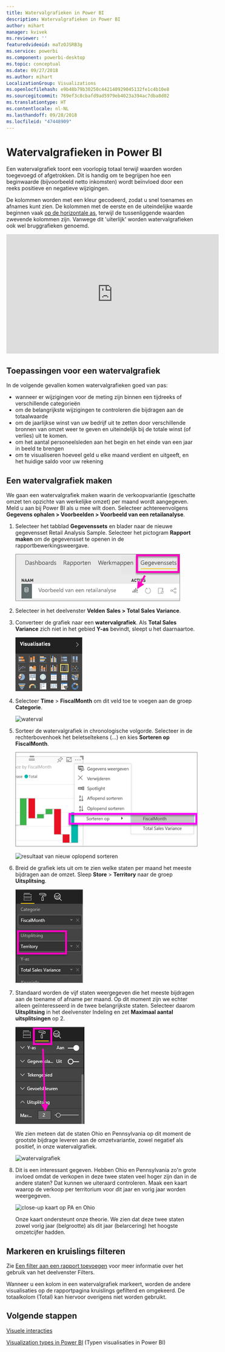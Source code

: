 ```yaml
---
title: Watervalgrafieken in Power BI
description: Watervalgrafieken in Power BI
author: mihart
manager: kvivek
ms.reviewer: ''
featuredvideoid: maTzOJSRB3g
ms.service: powerbi
ms.component: powerbi-desktop
ms.topic: conceptual
ms.date: 09/27/2018
ms.author: mihart
LocalizationGroup: Visualizations
ms.openlocfilehash: e9b48b79b30250c442140929045132fe1c4b10e8
ms.sourcegitcommit: 769ef3c8cbafd9ad5979eb4023a394ac7dba8d02
ms.translationtype: HT
ms.contentlocale: nl-NL
ms.lasthandoff: 09/28/2018
ms.locfileid: "47448909"
---
```

# <a name="waterfall-charts-in-power-bi"></a>Watervalgrafieken in Power BI
Een watervalgrafiek toont een voorlopig totaal terwijl waarden worden toegevoegd of afgetrokken. Dit is handig om te begrijpen hoe een beginwaarde (bijvoorbeeld netto inkomsten) wordt beïnvloed door een reeks positieve en negatieve wijzigingen.

De kolommen worden met een kleur gecodeerd, zodat u snel toenames en afnames kunt zien. De kolommen met de eerste en de uiteindelijke waarde beginnen vaak [op de horizontale as](https://support.office.com/article/Create-a-waterfall-chart-in-Office-2016-for-Windows-8de1ece4-ff21-4d37-acd7-546f5527f185#BKMK_Float "op de horizontale as"), terwijl de tussenliggende waarden zwevende kolommen zijn. Vanwege dit 'uiterlijk' worden watervalgrafieken ook wel bruggrafieken genoemd.

<iframe width="560" height="315" src="https://www.youtube.com/embed/qKRZPBnaUXM" frameborder="0" allow="autoplay; encrypted-media" allowfullscreen></iframe>

## <a name="when-to-use-a-waterfall-chart"></a>Toepassingen voor een watervalgrafiek
In de volgende gevallen komen watervalgrafieken goed van pas:

* wanneer er wijzigingen voor de meting zijn binnen een tijdreeks of verschillende categorieën
* om de belangrijkste wijzigingen te controleren die bijdragen aan de totaalwaarde
* om de jaarlijkse winst van uw bedrijf uit te zetten door verschillende bronnen van omzet weer te geven en uiteindelijk bij de totale winst (of verlies) uit te komen.
* om het aantal personeelsleden aan het begin en het einde van een jaar in beeld te brengen
* om te visualiseren hoeveel geld u elke maand verdient en uitgeeft, en het huidige saldo voor uw rekening 

## <a name="create-a-waterfall-chart"></a>Een watervalgrafiek maken
We gaan een watervalgrafiek maken waarin de verkoopvariantie (geschatte omzet ten opzichte van werkelijke omzet) per maand wordt aangegeven. Meld u aan bij Power BI als u mee wilt doen. Selecteer achtereenvolgens **Gegevens ophalen \> Voorbeelden \> Voorbeeld van een retailanalyse**. 

1. Selecteer het tabblad **Gegevenssets** en blader naar de nieuwe gegevensset Retail Analysis Sample.  Selecteer het pictogram **Rapport maken** om de gegevensset te openen in de rapportbewerkingsweergave. 
   
    ![Tabblad gegevenssets gemarkeerd](media/power-bi-visualization-waterfall-charts/power-bi-waterfall-report.png)
2. Selecteer in het deelvenster **Velden** **Sales \> Total Sales Variance**. 
3. Converteer de grafiek naar een **watervalgrafiek**. Als **Total Sales Variance** zich niet in het gebied **Y-as** bevindt, sleept u het daarnaartoe.
   
    ![Visualisatiesjablonen](media/power-bi-visualization-waterfall-charts/convertwaterfall.png)
4. Selecteer **Time** \> **FiscalMonth** om dit veld toe te voegen aan de groep **Categorie**. 
   
    ![waterval](media/power-bi-visualization-waterfall-charts/power-bi-waterfall.png)
5. Sorteer de watervalgrafiek in chronologische volgorde. Selecteer in de rechterbovenhoek het beletseltekens (...) en kies **Sorteren op FiscalMonth**.
   
    ![kies sorteren op > FiscalMonth](media/power-bi-visualization-waterfall-charts/power-bi-sort-by.png)
   
    ![resultaat van nieuw oplopend sorteren](media/power-bi-visualization-waterfall-charts/power-bi-waterfall-sorted.png)
6. Breid de grafiek iets uit om te zien welke staten per maand het meeste bijdragen aan de omzet. Sleep **Store** > **Territory** naar de groep **Uitsplitsing**.
   
    ![Toont Store in groep Uitsplitsing](media/power-bi-visualization-waterfall-charts/power-bi-waterfall-breakdown.png)
7. Standaard worden de vijf staten weergegeven die het meeste bijdragen aan de toename of afname per maand. Op dit moment zijn we echter alleen geïnteresseerd in de twee belangrijkste staten.  Selecteer daarom **Uitsplitsing** in het deelvenster Indeling en zet **Maximaal aantal uitsplitsingen** op 2.
   
    ![Opmaak > Uitsplitsing](media/power-bi-visualization-waterfall-charts/power-bi-waterfall-breakdown-maximum.png)
   
    We zien meteen dat de staten Ohio en Pennsylvania op dit moment de grootste bijdrage leveren aan de omzetvariantie, zowel negatief als positief, in onze watervalgrafiek. 
   
    ![watervalgrafiek](media/power-bi-visualization-waterfall-charts/power-bi-waterfall-axis.png)
8. Dit is een interessant gegeven. Hebben Ohio en Pennsylvania zo'n grote invloed omdat de verkopen in deze twee staten veel hoger zijn dan in de andere staten?  Dat kunnen we uiteraard controleren. Maak een kaart waarop de verkoop per territorium voor dit jaar en vorig jaar worden weergegeven.  
   
    ![close-up kaart op PA en Ohio](media/power-bi-visualization-waterfall-charts/power-bi-map.png)
   
    Onze kaart ondersteunt onze theorie.  We zien dat deze twee staten zowel vorig jaar (belgrootte) als dit jaar (belarcering) het hoogste omzetcijfer hadden.

## <a name="highlighting-and-cross-filtering"></a>Markeren en kruislings filteren
Zie [Een filter aan een rapport toevoegen](../power-bi-report-add-filter.md) voor meer informatie over het gebruik van het deelvenster Filters.

Wanneer u een kolom in een watervalgrafiek markeert, worden de andere visualisaties op de rapportpagina kruislings gefilterd en omgekeerd. De totaalkolom (Total) kan hiervoor overigens niet worden gebruikt.

## <a name="next-steps"></a>Volgende stappen

[Visuele interacties](../service-reports-visual-interactions.md)

[Visualization types in Power BI](power-bi-visualization-types-for-reports-and-q-and-a.md) (Typen visualisaties in Power BI)